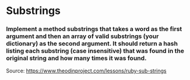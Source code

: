 # Substrings

### Implement a method substrings that takes a word as the first argument and then an array of valid substrings (your dictionary) as the second argument. It should return a hash listing each substring (case insensitive) that was found in the original string and how many times it was found.

Source: https://www.theodinproject.com/lessons/ruby-sub-strings

